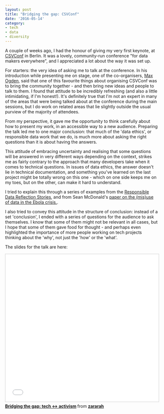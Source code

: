 ```yaml
---
layout: post
title: "Bridging the gap: CSVConf"
date: '2016-05-14'
category:
- tech
- data
- diversity
---
```


A couple of weeks ago, I had the honour of giving my very first keynote, at [CSVConf](http://csvconf.com/) in Berlin. It was a lovely, community-run conference "for data makers everywhere", and I appreciated a lot about the way it was set up.

<!--more-->

For starters: the very idea of asking me to talk at the conference. In his introduction while presenting me on stage, one of the co-organisers, [Max Ogden](https://twitter.com/denormalize), said that one of this favourite things about organising CSVConf was to bring the community together - and then bring new ideas and people to talk to them. I found that attitude to be incredibly refreshing (and also a little intimidating, if I'm honest!). It's definitely true that I'm not an expert in many of the areas that were being talked about at the conference during the main sessions, but I do work on related areas that lie slightly outside the usual purview of the majority of attendees.

From my perspective, it gave me the opportunity to think carefully about how to present my work, in an accessible way to a new audience. Preparing the talk led me to one major conclusion: that much of the 'data ethics', or responsible data work that we do, is much more about asking the right questions than it is about having the answers.

This attitude of embracing uncertainty and realising that some questions will be answered in very different ways depending on the context, strikes me as fairly contrary to the approach that many developers take when it comes to technical questions. In issues of data ethics, the answer doesn't lie in technical documentation, and something you've learned on the last project might be totally wrong on this one - which on one side keeps me on my toes, but on the other, can make it hard to understand.

I tried to explain this through a series of examples from the [Responsible Data Reflection Stories](https://responsibledata.io/reflection-stories/), and from Sean McDonald's [paper on the (mis)use of data in the Ebola crisis.](cis-india.org/papers/ebola-a-big-data-disaster).

I also tried to convey this attitude in the structure of conclusion: instead of a set 'conclusion', I ended with a series of questions for the audience to ask themselves. I know that some of them might not be relevant in all cases, but I hope that some of them gave food for thought - and perhaps even highlighted the importance of more people working on tech projects thinking about the 'why', not just the 'how' or the 'what'.

The slides for the talk are here:

<iframe src="//www.slideshare.net/slideshow/embed_code/key/mfVT1CItQCQHeU" width="595" height="485" frameborder="0" marginwidth="0" marginheight="0" scrolling="no" style="border:1px solid #CCC; border-width:1px; margin-bottom:5px; max-width: 100%;" allowfullscreen> </iframe> <div style="margin-bottom:5px"> <strong> <a href="//www.slideshare.net/zararah/bridging-the-gap-tech-activism" title="Bridging the gap: tech ↔︎ activism" target="_blank">Bridging the gap: tech ↔︎ activism</a> </strong> from <strong><a href="//www.slideshare.net/zararah" target="_blank">zararah</a></strong> </div>

